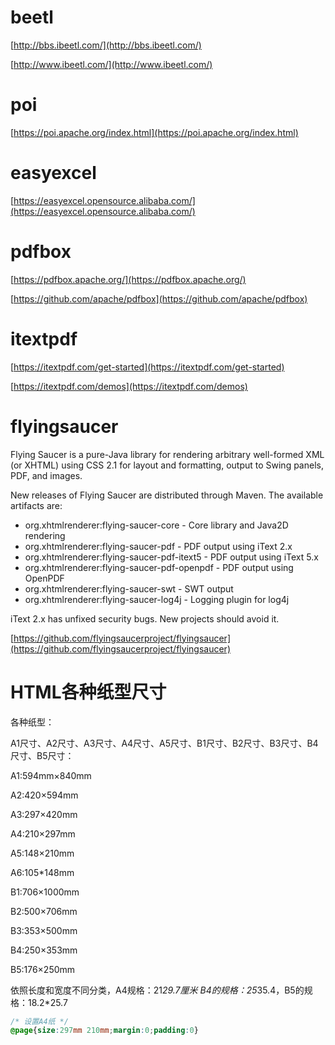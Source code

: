 # beetl

[http://bbs.ibeetl.com/](http://bbs.ibeetl.com/)

[http://www.ibeetl.com/](http://www.ibeetl.com/)

# poi

[https://poi.apache.org/index.html](https://poi.apache.org/index.html)

# easyexcel

[https://easyexcel.opensource.alibaba.com/](https://easyexcel.opensource.alibaba.com/)

# pdfbox

[https://pdfbox.apache.org/](https://pdfbox.apache.org/)

[https://github.com/apache/pdfbox](https://github.com/apache/pdfbox)

# itextpdf

[https://itextpdf.com/get-started](https://itextpdf.com/get-started)

[https://itextpdf.com/demos](https://itextpdf.com/demos)

# flyingsaucer

Flying Saucer is a pure-Java library for rendering arbitrary well-formed XML (or XHTML) using CSS
2.1 for layout and formatting, output to Swing panels, PDF, and images.

New releases of Flying Saucer are distributed through Maven. The available artifacts are:

* org.xhtmlrenderer:flying-saucer-core - Core library and Java2D rendering
* org.xhtmlrenderer:flying-saucer-pdf - PDF output using iText 2.x
* org.xhtmlrenderer:flying-saucer-pdf-itext5 - PDF output using iText 5.x
* org.xhtmlrenderer:flying-saucer-pdf-openpdf - PDF output using OpenPDF
* org.xhtmlrenderer:flying-saucer-swt - SWT output
* org.xhtmlrenderer:flying-saucer-log4j - Logging plugin for log4j

iText 2.x has unfixed security bugs. New projects should avoid it.

[https://github.com/flyingsaucerproject/flyingsaucer](https://github.com/flyingsaucerproject/flyingsaucer)

# HTML各种纸型尺寸

各种纸型：

A1尺寸、A2尺寸、A3尺寸、A4尺寸、A5尺寸、B1尺寸、B2尺寸、B3尺寸、B4尺寸、B5尺寸：

A1:594mm×840mm

A2:420×594mm

A3:297×420mm

A4:210×297mm

A5:148×210mm

A6:105*148mm

B1:706×1000mm

B2:500×706mm

B3:353×500mm

B4:250×353mm

B5:176×250mm

依照长度和宽度不同分类，A4规格：21*29.7厘米 B4的规格：25*35.4，B5的规格：18.2*25.7

```css
/* 设置A4纸 */
@page{size:297mm 210mm;margin:0;padding:0}
```

